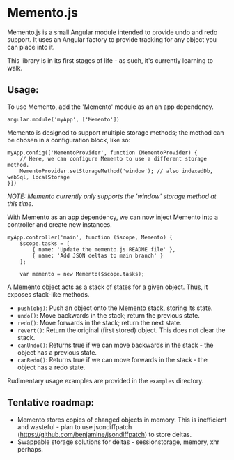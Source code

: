 Memento.js
==========

Memento.js is a small Angular module intended to provide undo and redo support. It uses an Angular factory to provide tracking for any object you can place into it.

This library is in its first stages of life - as such, it's currently learning to walk.

Usage:
------

To use Memento, add the 'Memento' module as an an app dependency.

	angular.module('myApp', ['Memento'])

Memento is designed to support multiple storage methods; the method can be chosen in a configuration block, like so:

	myApp.config(['MementoProvider', function (MementoProvider) {
		// Here, we can configure Memento to use a different storage method.
		MementoProvider.setStorageMethod('window'); // also indexedDb, webSql, localStorage
	}])

_NOTE: Memento currently only supports the 'window' storage method at this time._

With Memento as an app dependency, we can now inject Memento into a controller and create new instances.

	myApp.controller('main', function ($scope, Memento) {
		$scope.tasks = [
			{ name: 'Update the memento.js README file' },
			{ name: 'Add JSON deltas to main branch' }
		];

		var memento = new Memento($scope.tasks);

A Memento object acts as a stack of states for a given object. Thus, it exposes stack-like methods.

- `push(obj)`: Push an object onto the Memento stack, storing its state. 
- `undo()`: Move backwards in the stack; return the previous state.
- `redo()`: Move forwards in the stack; return the next state.
- `revert()`: Return the original (first stored) object. This does not clear the stack.
- `canUndo()`: Returns true if we can move backwards in the stack - the object has a previous state.
- `canRedo()`: Returns true if we can move forwards in the stack - the object has a redo state.

Rudimentary usage examples are provided in the `examples` directory.

Tentative roadmap:
------------------

- Memento stores copies of changed objects in memory. This is inefficient and wasteful - plan to use jsondiffpatch (<https://github.com/benjamine/jsondiffpatch>) to store deltas.
- Swappable storage solutions for deltas - sessionstorage, memory, xhr perhaps.